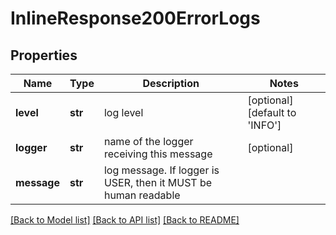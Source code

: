 # InlineResponse200ErrorLogs

## Properties
Name | Type | Description | Notes
------------ | ------------- | ------------- | -------------
**level** | **str** | log level | [optional] [default to 'INFO']
**logger** | **str** | name of the logger receiving this message | [optional] 
**message** | **str** | log message. If logger is USER, then it MUST be human readable | 

[[Back to Model list]](../README.md#documentation-for-models) [[Back to API list]](../README.md#documentation-for-api-endpoints) [[Back to README]](../README.md)


